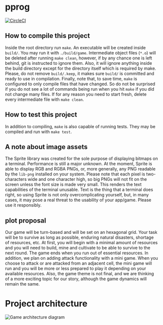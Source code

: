 # pprog
[![CircleCI](https://circleci.com/gh/knifecake/pprog.svg?style=svg&circle-token=a738aa38091dce1ca9eead8125f07cdd91df0831)](https://circleci.com/gh/knifecake/pprog)
## How to compile this project
Inside the root directory run `make`. An executable will be created inside
`build/`. You may run it with `./build/game`. Intermediate object files (`*.o`)
will be deleted after running `make clean`, however, if by any chance one is
left behind, git is instructed to ignore them. Also, it will ignore anything
inside the build directory except for the directory itself which is required by
make. Please, do not remove `build/.keep`, it makes sure `build/` is committed
and ready to use in compilation. Finally, note that, to save time, `make` is
configured to only compile files that have changed. So do not be surprised if
you do not see a lot of commands being run when you hit `make` if you did not
change many files. If for any reason you need to start fresh, delete every
intermediate file with `make clean`.

## How to test this project
In addition to compiling, `make` is also capable of running tests. They may be
compiled and run with `make test`.

## A note about image assets
The Sprite library was created for the sole purpose of displaying bitmaps on a
terminal. Performance is still a major unknown. At the moment, Sprite is able
to display RGB and RGBA PNGs, or, more generally, any PNG readable by the
`lib-png` installed on your system.  Please note that each pixel is
two-characters wide and one character high, so big PNGs will not fit on the
screen unless the font size is made very small.  This renders the text
capabilities of the terminal unusable. Text is the thing that a terminal does
right, so using Sprite is not only overcomplicating yourself, but, in many
cases, it may pose a real threat to the usability of your app/game. Please use
it responsibly.

## plot proposal
Our game will be turn-based and will be set on an hexagonal grid. Your task
will be to survive as long as possible, enduring natural disasters, shortage of
resources, etc. At first, you will begin with a minimal amount of resources and
you will need to build, mine and cultivate to be able to survive to the next
round. The game ends when you run out of essential resources. In addition, we
plan on adding attack functionality with a mini game. When you choose to attack
or are attacked from an adjacent cell, the mini game will run and you will be
more or less prepared to play it depending on your available resources. Also,
the game theme is not final, and we are thinking of a more exciting topic for
our story, although the game dynamics will remain the same.

# Project architecture

![Game architecture diagram](https://i.imgur.com/XoYpIfp.png)

